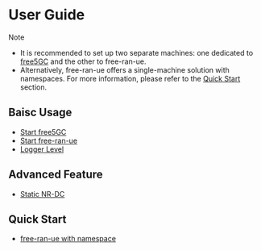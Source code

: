 # User Guide

> [!Note]
>
> - It is recommended to set up two separate machines: one dedicated to [free5GC](https://free5gc.org/) and the other to free-ran-ue.
> - Alternatively, free-ran-ue offers a single-machine solution with namespaces. For more information, please refer to the [Quick Start](#quick-start) section.

## Baisc Usage

- [Start free5GC](01-start-free5gc.md)
- [Start free-ran-ue](02-start-free-ran-ue.md)
- [Logger Level](04-logger-level.md)

## Advanced Feature

- [Static NR-DC](05-static-nrdc.md)

## Quick Start

- [free-ran-ue with namespace](03-quickstart-free-ran-ue.md)
